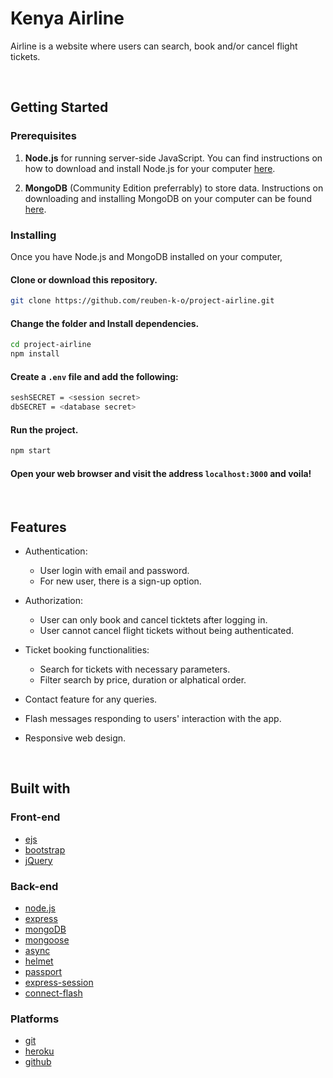 # Kenya Airline

Airline is a website where users can search, book and/or cancel flight tickets.



<br>

## Getting Started

### Prerequisites

1. **Node.js** for running server-side JavaScript. You can find instructions on how to download and install Node.js for your computer [here](https://nodejs.org/en/download/).

2. **MongoDB** (Community Edition preferrably) to store data. Instructions on downloading and installing MongoDB on your computer can be found [here](https://docs.mongodb.com/manual/installation/).

### Installing

Once you have Node.js and MongoDB installed on your computer,

#### Clone or download this repository.

```sh
git clone https://github.com/reuben-k-o/project-airline.git
```

#### Change the folder and Install dependencies.

```sh
cd project-airline
npm install
```

#### Create a `.env` file and add the following:

```sh
seshSECRET = <session secret>
dbSECRET = <database secret>
```

#### Run the project.

```sh
npm start
```

#### Open your web browser and visit the address `localhost:3000` and voila!

<br>

## Features

- Authentication:

  - User login with email and password.
  - For new user, there is a sign-up option.

- Authorization:

  - User can only book and cancel ticktets after logging in.
  - User cannot cancel flight tickets without being authenticated.

- Ticket booking functionalities:

  - Search for tickets with necessary parameters.
  - Filter search by price, duration or alphatical order.

- Contact feature for any queries.

- Flash messages responding to users' interaction with the app.

- Responsive web design.

<br>

## Built with

### Front-end

- [ejs](http://ejs.co/)
- [bootstrap](https://getbootstrap.com/)
- [jQuery](https://jquery.com/)

### Back-end

- [node.js](https://nodejs.org/en/)
- [express](https://expressjs.com/)
- [mongoDB](https://www.mongodb.com/)
- [mongoose](http://mongoosejs.com/)
- [async](http://caolan.github.io/async/)
- [helmet](https://helmetjs.github.io/)
- [passport](http://www.passportjs.org/)
- [express-session](https://github.com/expressjs/session#express-session)
- [connect-flash](https://github.com/jaredhanson/connect-flash#connect-flash)

### Platforms

- [git](https://git-scm.com/)
- [heroku](https://www.heroku.com/)
- [github](https://github.com/)
